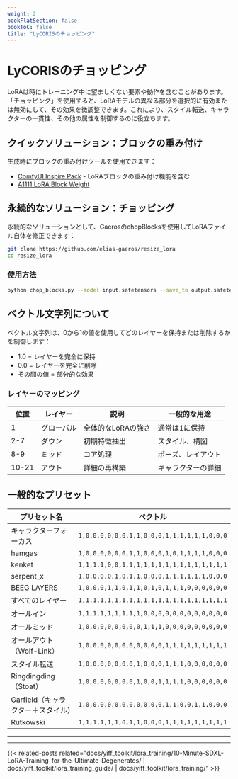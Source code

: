 ```yaml
---
weight: 2
bookFlatSection: false
bookToC: false
title: "LyCORISのチョッピング"
---
```


<!--markdownlint-disable MD025 -->

# LyCORISのチョッピング

LoRAは時にトレーニング中に望ましくない要素や動作を含むことがあります。「チョッピング」を使用すると、LoRAモデルの異なる部分を選択的に有効または無効にして、その効果を微調整できます。これにより、スタイル転送、キャラクターの一貫性、その他の属性を制御するのに役立ちます。

## クイックソリューション：ブロックの重み付け

生成時にブロックの重み付けツールを使用できます：

- [ComfyUI Inspire Pack](https://github.com/ltdrdata/ComfyUI-Inspire-Pack) - LoRAブロックの重み付け機能を含む
- [A1111 LoRA Block Weight](https://github.com/hako-mikan/sd-webui-lora-block-weight)

## 永続的なソリューション：チョッピング

永続的なソリューションとして、GaerosのchopBlocksを使用してLoRAファイル自体を修正できます：

```bash
git clone https://github.com/elias-gaeros/resize_lora
cd resize_lora
```

### 使用方法

```bash
python chop_blocks.py --model input.safetensors --save_to output.safetensors --vector "1,0,0,0,0,0,0,0,0,0,0,0,1,1,1,1,1,1,1,1,1"
```

## ベクトル文字列について

ベクトル文字列は、0から1の値を使用してどのレイヤーを保持または削除するかを制御します：

- 1.0 = レイヤーを完全に保持
- 0.0 = レイヤーを完全に削除
- その間の値 = 部分的な効果

### レイヤーのマッピング

| 位置 | レイヤー | 説明 | 一般的な用途 |
| -------- | ------ | ----------- | ------------ |
| 1        | グローバル | 全体的なLoRAの強さ | 通常は1に保持 |
| 2-7      | ダウン   | 初期特徴抽出 | スタイル、構図 |
| 8-9      | ミッド    | コア処理 | ポーズ、レイアウト |
| 10-21    | アウト    | 詳細の再構築 | キャラクターの詳細 |

## 一般的なプリセット

| プリセット名 | ベクトル |
|------------|---------|
| キャラクターフォーカス | `1,0,0,0,0,0,0,1,1,0,0,0,1,1,1,1,1,1,0,0,0` |
| hamgas | `1,0,0,0,0,0,0,1,1,0,0,0,1,0,1,1,1,1,0,0,0` |
| kenket | `1,1,1,1,0,0,1,1,1,1,1,1,1,1,1,1,1,1,1,1,1` |
| serpent_x | `1,0,0,0,0,1,0,1,1,0,0,0,1,1,1,1,1,1,0,0,0` |
| BEEG LAYERS | `1,0,0,0,1,1,0,1,1,0,1,0,1,1,1,0,0,0,0,0,0` |
| すべてのレイヤー | `1,1,1,1,1,1,1,1,1,1,1,1,1,1,1,1,1,1,1,1,1` |
| オールイン | `1,1,1,1,1,1,1,1,1,0,0,0,0,0,0,0,0,0,0,0,0` |
| オールミッド | `1,0,0,0,0,0,0,0,0,1,1,1,0,0,0,0,0,0,0,0,0` |
| オールアウト（Wolf-Link） | `1,0,0,0,0,0,0,0,0,0,0,0,1,1,1,1,1,1,1,1,1` |
| スタイル転送 | `1,0,0,0,0,0,0,0,1,0,0,0,1,1,1,0,0,0,0,0,0` |
| Ringdingding（Stoat） | `1,0,0,0,0,0,0,0,1,0,0,1,1,1,1,0,0,0,0,0,0` |
| Garfield（キャラクター＋スタイル） | `1,0,0,0,0,0,0,0,0,0,0,0,1,1,0,0,1,1,0,0,0` |
| Rutkowski | `1,1,1,1,1,1,0,1,1,0,0,0,1,1,1,1,1,1,1,1,1` |

---

---

{{< related-posts related="docs/yiff_toolkit/lora_training/10-Minute-SDXL-LoRA-Training-for-the-Ultimate-Degenerates/ | docs/yiff_toolkit/lora_training_guide/ | docs/yiff_toolkit/lora_training/" >}}
